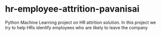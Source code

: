 # hr-employee-attrition-pavanisai
Python Machine Learning project on HR attrition solution. In this project we try to help HRs identify employees who are likely to leave the company 
